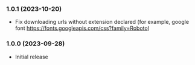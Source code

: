 ### 1.0.1 (2023-10-20)
* Fix downloading urls without extension declared
  (for example, google font https://fonts.googleapis.com/css?family=Roboto)

### 1.0.0 (2023-09-28)
* Initial release